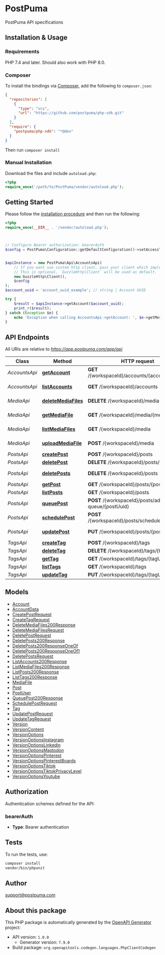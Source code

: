 # PostPuma

PostPuma API specifications


## Installation & Usage

### Requirements

PHP 7.4 and later.
Should also work with PHP 8.0.

### Composer

To install the bindings via [Composer](https://getcomposer.org/), add the following to `composer.json`:

```json
{
  "repositories": [
    {
      "type": "vcs",
      "url": "https://github.com/postpuma/php-sdk.git"
    }
  ],
  "require": {
    "postpuma/php-sdk": "*@dev"
  }
}
```

Then run `composer install`

### Manual Installation

Download the files and include `autoload.php`:

```php
<?php
require_once('/path/to/PostPuma/vendor/autoload.php');
```

## Getting Started

Please follow the [installation procedure](#installation--usage) and then run the following:

```php
<?php
require_once(__DIR__ . '/vendor/autoload.php');



// Configure Bearer authorization: bearerAuth
$config = PostPuma\Configuration::getDefaultConfiguration()->setAccessToken('YOUR_ACCESS_TOKEN');


$apiInstance = new PostPuma\Api\AccountsApi(
    // If you want use custom http client, pass your client which implements `GuzzleHttp\ClientInterface`.
    // This is optional, `GuzzleHttp\Client` will be used as default.
    new GuzzleHttp\Client(),
    $config
);
$account_uuid = 'account_uuid_example'; // string | Account UUID

try {
    $result = $apiInstance->getAccount($account_uuid);
    print_r($result);
} catch (Exception $e) {
    echo 'Exception when calling AccountsApi->getAccount: ', $e->getMessage(), PHP_EOL;
}

```

## API Endpoints

All URIs are relative to *https://app.postpuma.com/app/api*

Class | Method | HTTP request | Description
------------ | ------------- | ------------- | -------------
*AccountsApi* | [**getAccount**](docs/Api/AccountsApi.md#getaccount) | **GET** /{workspaceId}/accounts/{accountUuid} | Get account
*AccountsApi* | [**listAccounts**](docs/Api/AccountsApi.md#listaccounts) | **GET** /{workspaceId}/accounts | List accounts
*MediaApi* | [**deleteMediaFiles**](docs/Api/MediaApi.md#deletemediafiles) | **DELETE** /{workspaceId}/media | Delete media files
*MediaApi* | [**getMediaFile**](docs/Api/MediaApi.md#getmediafile) | **GET** /{workspaceId}/media/{mediaUuid} | Get media file
*MediaApi* | [**listMediaFiles**](docs/Api/MediaApi.md#listmediafiles) | **GET** /{workspaceId}/media | List media files
*MediaApi* | [**uploadMediaFile**](docs/Api/MediaApi.md#uploadmediafile) | **POST** /{workspaceId}/media | Upload media file
*PostsApi* | [**createPost**](docs/Api/PostsApi.md#createpost) | **POST** /{workspaceId}/posts | Create post
*PostsApi* | [**deletePost**](docs/Api/PostsApi.md#deletepost) | **DELETE** /{workspaceId}/posts/{postUuid} | Delete post
*PostsApi* | [**deletePosts**](docs/Api/PostsApi.md#deleteposts) | **DELETE** /{workspaceId}/posts | Delete posts
*PostsApi* | [**getPost**](docs/Api/PostsApi.md#getpost) | **GET** /{workspaceId}/posts/{postUuid} | Get post
*PostsApi* | [**listPosts**](docs/Api/PostsApi.md#listposts) | **GET** /{workspaceId}/posts | List posts
*PostsApi* | [**queuePost**](docs/Api/PostsApi.md#queuepost) | **POST** /{workspaceId}/posts/add-to-queue/{postUuid} | Queue post
*PostsApi* | [**schedulePost**](docs/Api/PostsApi.md#schedulepost) | **POST** /{workspaceId}/posts/schedule/{postUuid} | Schedule post
*PostsApi* | [**updatePost**](docs/Api/PostsApi.md#updatepost) | **PUT** /{workspaceId}/posts/{postUuid} | Update post
*TagsApi* | [**createTag**](docs/Api/TagsApi.md#createtag) | **POST** /{workspaceId}/tags | Create tag
*TagsApi* | [**deleteTag**](docs/Api/TagsApi.md#deletetag) | **DELETE** /{workspaceId}/tags/{tagUuid} | Delete tag
*TagsApi* | [**getTag**](docs/Api/TagsApi.md#gettag) | **GET** /{workspaceId}/tags/{tagUuid} | Get tag
*TagsApi* | [**listTags**](docs/Api/TagsApi.md#listtags) | **GET** /{workspaceId}/tags | List tags
*TagsApi* | [**updateTag**](docs/Api/TagsApi.md#updatetag) | **PUT** /{workspaceId}/tags/{tagUuid} | Update tag

## Models

- [Account](docs/Model/Account.md)
- [AccountData](docs/Model/AccountData.md)
- [CreatePostRequest](docs/Model/CreatePostRequest.md)
- [CreateTagRequest](docs/Model/CreateTagRequest.md)
- [DeleteMediaFiles200Response](docs/Model/DeleteMediaFiles200Response.md)
- [DeleteMediaFilesRequest](docs/Model/DeleteMediaFilesRequest.md)
- [DeletePostRequest](docs/Model/DeletePostRequest.md)
- [DeletePosts200Response](docs/Model/DeletePosts200Response.md)
- [DeletePosts200ResponseOneOf](docs/Model/DeletePosts200ResponseOneOf.md)
- [DeletePosts200ResponseOneOf1](docs/Model/DeletePosts200ResponseOneOf1.md)
- [DeletePostsRequest](docs/Model/DeletePostsRequest.md)
- [ListAccounts200Response](docs/Model/ListAccounts200Response.md)
- [ListMediaFiles200Response](docs/Model/ListMediaFiles200Response.md)
- [ListPosts200Response](docs/Model/ListPosts200Response.md)
- [ListTags200Response](docs/Model/ListTags200Response.md)
- [MediaFile](docs/Model/MediaFile.md)
- [Post](docs/Model/Post.md)
- [PostUser](docs/Model/PostUser.md)
- [QueuePost200Response](docs/Model/QueuePost200Response.md)
- [SchedulePostRequest](docs/Model/SchedulePostRequest.md)
- [Tag](docs/Model/Tag.md)
- [UpdatePostRequest](docs/Model/UpdatePostRequest.md)
- [UpdateTagRequest](docs/Model/UpdateTagRequest.md)
- [Version](docs/Model/Version.md)
- [VersionContent](docs/Model/VersionContent.md)
- [VersionOptions](docs/Model/VersionOptions.md)
- [VersionOptionsInstagram](docs/Model/VersionOptionsInstagram.md)
- [VersionOptionsLinkedin](docs/Model/VersionOptionsLinkedin.md)
- [VersionOptionsMastodon](docs/Model/VersionOptionsMastodon.md)
- [VersionOptionsPinterest](docs/Model/VersionOptionsPinterest.md)
- [VersionOptionsPinterestBoards](docs/Model/VersionOptionsPinterestBoards.md)
- [VersionOptionsTiktok](docs/Model/VersionOptionsTiktok.md)
- [VersionOptionsTiktokPrivacyLevel](docs/Model/VersionOptionsTiktokPrivacyLevel.md)
- [VersionOptionsYoutube](docs/Model/VersionOptionsYoutube.md)

## Authorization

Authentication schemes defined for the API:
### bearerAuth

- **Type**: Bearer authentication

## Tests

To run the tests, use:

```bash
composer install
vendor/bin/phpunit
```

## Author

support@postpuma.com

## About this package

This PHP package is automatically generated by the [OpenAPI Generator](https://openapi-generator.tech) project:

- API version: `1.0.0`
    - Generator version: `7.9.0`
- Build package: `org.openapitools.codegen.languages.PhpClientCodegen`
